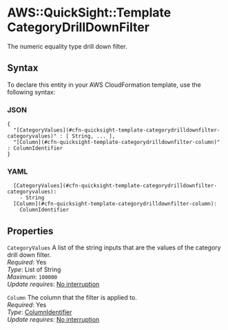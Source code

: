 # AWS::QuickSight::Template CategoryDrillDownFilter<a name="aws-properties-quicksight-template-categorydrilldownfilter"></a>

The numeric equality type drill down filter\.

## Syntax<a name="aws-properties-quicksight-template-categorydrilldownfilter-syntax"></a>

To declare this entity in your AWS CloudFormation template, use the following syntax:

### JSON<a name="aws-properties-quicksight-template-categorydrilldownfilter-syntax.json"></a>

```
{
  "[CategoryValues](#cfn-quicksight-template-categorydrilldownfilter-categoryvalues)" : [ String, ... ],
  "[Column](#cfn-quicksight-template-categorydrilldownfilter-column)" : ColumnIdentifier
}
```

### YAML<a name="aws-properties-quicksight-template-categorydrilldownfilter-syntax.yaml"></a>

```
  [CategoryValues](#cfn-quicksight-template-categorydrilldownfilter-categoryvalues):
    - String
  [Column](#cfn-quicksight-template-categorydrilldownfilter-column):
    ColumnIdentifier
```

## Properties<a name="aws-properties-quicksight-template-categorydrilldownfilter-properties"></a>

`CategoryValues` <a name="cfn-quicksight-template-categorydrilldownfilter-categoryvalues"></a>
A list of the string inputs that are the values of the category drill down filter\.  
_Required_: Yes  
_Type_: List of String  
_Maximum_: `100000`  
_Update requires_: [No interruption](https://docs.aws.amazon.com/AWSCloudFormation/latest/UserGuide/using-cfn-updating-stacks-update-behaviors.html#update-no-interrupt)

`Column` <a name="cfn-quicksight-template-categorydrilldownfilter-column"></a>
The column that the filter is applied to\.  
_Required_: Yes  
_Type_: [ColumnIdentifier](aws-properties-quicksight-template-columnidentifier.md)  
_Update requires_: [No interruption](https://docs.aws.amazon.com/AWSCloudFormation/latest/UserGuide/using-cfn-updating-stacks-update-behaviors.html#update-no-interrupt)
